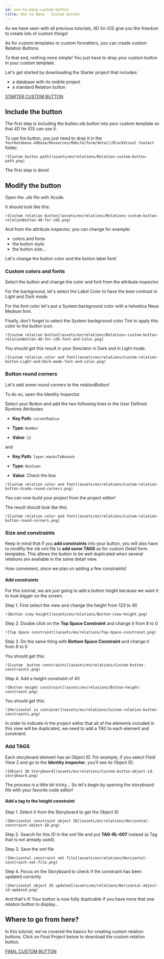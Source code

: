 ```yaml
---
id: one-to-many-custom-button
title: One to Many - Custom button
---
```


As we have seen with all previous tutorials, 4D for iOS give you the freedom to create lots of custom things!

As for custom templates or custom formatters, you can create custom Relation Buttons.

To that end, nothing more simple! You just have to drop your custom button in your custom template.


Let's get started by downloading the Starter project that includes:

* a database with its mobile project
* a standard Relation button

<div style= {{ textAlign: "center", marginTop: "20px", marginBottom: "20px" }}>
<a className="button button--primary"
href="https://github.com/4d-for-ios/tutorial-OneToManyCustomButton/archive/c507e764e97e006c6c785dfc468f71f5bd708845.zip">STARTER CUSTOM BUTTON</a>
</div>

## Include the button

The first step is including the button.xib button into your custom template so that 4D for iOS can use it.

To use the button, you just need to drop it in the `YourDatabase.4dbase/Resources/Mobile/form/detail/BlackVisual Contact` folder.

`![Custom button path](assets/en/relations/Relation-custom-button-path.png)`

The first step is done!

## Modify the button

Open the .xib file with Xcode.

It should look like this:

`![Custom relation button](assets/en/relations/Relations-custom-button-relationButton-4D-for-iOS.png)`

And from the attribute inspector, you can change for example:

* colors and fonts
* the button style
* the button size...

Let's change the button color and the button label font!

### Custom colors and fonts

Select the button and change the color and font from the attribute inspector.

For the background, let's select the Label Color to have the best contrast in Light and Dark mode.

For the font color let's put a System background color with a helvetica Neue Medium font.

Finally, don't forget to select the System background color Tint to apply this color to the button icon.

`![Custom relation button](assets/en/relations/Relations-custom-button-relationButton-4D-for-iOS-font-and-Color.png)`

You should get this result in your Simulator in Dark and in Light mode:

`![Custom relation color and font](assets/en/relations/Custom-relation-button-Light-and-Dark-mode-font-and-color.png)`

### Button round corners

Let's add some round corners to the relationButton!

To do so, open the Identity Inspector.

Select your Button and add the two following lines in the User Defined Runtime Attributes:

* **Key Path**: `cornerRadius`

* **Type**: `Number`

* **Value**: `12`

and

* **Key Path**: `layer.masksToBounds`

* **Type**: `Boolean`

* **Value**: Check the box

`![Custom relation color and font](assets/en/relations/Custom-relation-button-Xcode-round-corners.png)`

You can now build your project from the project editor!

The result should look like this:

`![Custom relation color and font](assets/en/relations/Custom-relation-button-round-corners.png)`

### Size and constraints

Keep in mind that if you **add constraints** into your button, you will also have to modifiy the xib xml file to **add some TAGS** as for custom Detail form templates. This allows the button to be well duplicated when several relations are available in the same detail view.

How convenient, since we plan on adding a few constraints!

#### Add constraints

For this tutorial, we are just going to add a button height because we want it to look bigger on the screen.

Step 1. First select the view and change the height from 123 to 40

`![Button view height](assets/en/relations/Button-view-height.png)`

Step 2. Double click on the **Top Space Constraint** and change it from 8 to 0

`![Top Space constraint](assets/en/relations/Top-Space-constraint.png)`

Step 3. Do the same thing with **Bottom Space Constraint** and change it from 8 to 0

You should get this:

`![Custom  button constraints](assets/en/relations/Custom-button-constraints.png)`

Step 4. Add a height constraint of 40

`![Button height constraint](assets/en/relations/Button-height-constraint.png)`

You should get this:

`![Horizontal in container](assets/en/relations/Custom-relation-button-constraints.png)`

In order to indicate in the project editor that all of the elements included in this view will be duplicated, we need to add a TAG to each element and constraint.


### Add TAGS

Each storyboard element has an Object ID. For example, if you select Field View 2 and go to the **Identity inspector**, you'll see its Object ID:

`![Object ID Storyboard](assets/en/relations/Custom-button-object-id-storyboard.png)`

The process is a little bit tricky... So let's begin by opening the storyboard file with your favorite code editor!

#### Add a tag to the height constraint

Step 1. Select it from the Storyboard to get the Object ID

`![Horizontal constraint object ID](assets/en/relations/Horizontal-constraint-object-ID.png)`

Step 2. Search for this ID in the xml file and put **TAG-RL-007** instead (a Tag that is not already used).

Step 3. Save the xml file

`![Horizontal constraint xml file](assets/en/relations/Horizontal-constraint-xml-file.png)`

Step 4. Focus on the Storyboard to check if the constraint has been updated correctly

`![Horizontal object ID updated](assets/en/relations/Horizontal-object-id-updated.png)`

And that's it! Your button is now fully duplicable if you have more that one relation button to display...

## Where to go from here?

In this tutorial, we've covered the basics for creating custom relation buttons. Click on Final Project below to download the custom relation button.

<div style= {{ textAlign: "center", marginTop: "20px", marginBottom: "20px" }}>
<a className="button button--primary"
href="https://github.com/4d-for-ios/tutorial-OneToManyCustomButton/releases/latest/download/tutorial-OneToManyCustomButton.zip">FINAL CUSTOM BUTTON</a>
</div>
